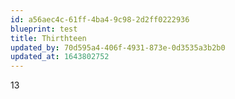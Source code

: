 ```yaml
---
id: a56aec4c-61ff-4ba4-9c98-2d2ff0222936
blueprint: test
title: Thirthteen
updated_by: 70d595a4-406f-4931-873e-0d3535a3b2b0
updated_at: 1643802752
---
```

13